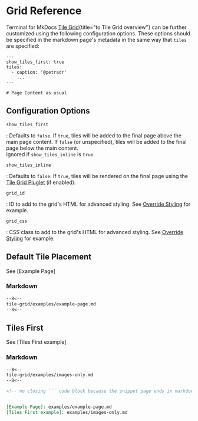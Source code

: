 # Grid Reference
Terminal for MkDocs [Tile Grid](index.md){title="to Tile Grid overview"} can be further customized using the following configuration options.  These options should be specified in the markdown page's metadata in the same way that `tiles` are specified:

```
---
show_tiles_first: true
tiles:
  - caption: '@petradr'
    ...
---

# Page Content as usual
```


## Configuration Options


`show_tiles_first`

:   Defaults to `false`.  If `true`, tiles will be added to the final page above the main page content.  If `false` (or unspecified), tiles will be added to the final page below the main content.  
    Ignored if `show_tiles_inline` is `true`.

`show_tiles_inline`

:   Defaults to `false`.  If `true`, tiles will be rendered on the final page using the [Tile Grid Pluglet] (if enabled).

`grid_id`

:   ID to add to the grid's HTML for advanced styling. See [Override Styling] for example.

`grid_css`

:   CSS class to add to the grid's HTML for advanced styling. See [Override Styling] for example.


[Override Styling]: examples/override-styling.md
[Tile Grid Pluglet]: pluglet.md


## Default Tile Placement

See [Example Page]

### Markdown
```markdown
--8<--
tile-grid/examples/example-page.md
--8<--
```


## Tiles First

See [Tiles First example]

### Markdown
```markdown
--8<--
tile-grid/examples/images-only.md
--8<--

<!-- no closing ``` code block because the snippet page ends in markdown code block -->


[Example Page]: examples/example-page.md
[Tiles First example]: examples/images-only.md